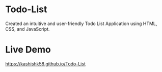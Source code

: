 # Todo-List
Created an intuitive and user-friendly Todo List Application using HTML, CSS, and JavaScript.
# Live Demo
<a href="https://kashishk58.github.io/Todo-List/">https://kashishk58.github.io/Todo-List</a>
